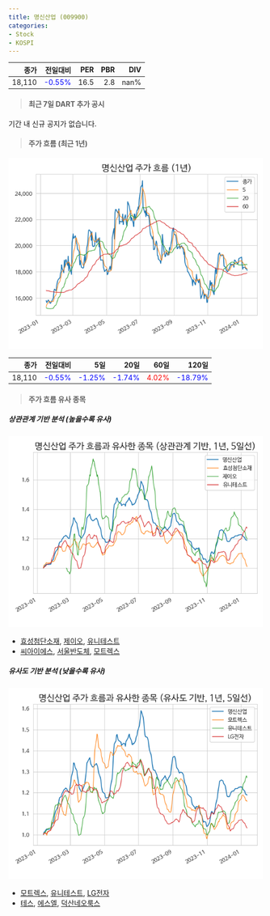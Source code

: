 ```yaml
---
title: 명신산업 (009900)
categories:
- Stock
- KOSPI
---
```


|종가|전일대비|PER|PBR|DIV|
|---:|-------:|--:|--:|--:|
|18,110|<span style="color: blue">-0.55%</span>|16.5|2.8|nan%|

<!-- more -->

> #### 최근 7일 DART 추가 공시

기간 내 신규 공지가 없습니다.

> #### 주가 흐름 (최근 1년)

![009900](/assets/images/stock/009900.png)

|종가|전일대비|5일|20일|60일|120일|
|---:|-------:|--:|---:|---:|----:|
|18,110|<span style="color: blue">-0.55%</span>|<span style="color: blue">-1.25%</span>|<span style="color: blue">-1.74%</span>|<span style="color: red">4.02%</span>|<span style="color: blue">-18.79%</span>|

> #### 주가 흐름 유사 종목

##### 상관관계 기반 분석 (높을수록 유사)
![009900](/assets/images/stock/009900_corr.png)
- [효성첨단소재](/298050/), [제이오](/418550/), [유니테스트](/086390/)
- [씨아이에스](/222080/), [서울반도체](/046890/), [모트렉스](/118990/)

##### 유사도 기반 분석 (낮을수록 유사)	
![009900](/assets/images/stock/009900_sim.png)
- [모트렉스](/118990/), [유니테스트](/086390/), [LG전자](/066570/)
- [테스](/095610/), [에스엘](/005850/), [덕산네오룩스](/213420/)
